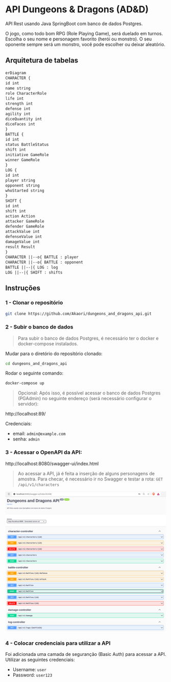# API Dungeons & Dragons (AD&D)

API Rest usando Java SpringBoot com banco de dados Postgres.

O jogo, como todo bom RPG (Role Playing Game), será duelado em turnos.
Escolha o seu nome e personagem favorito (herói ou monstro).
O seu oponente sempre será um monstro, você pode escolher ou deixar aleatório.


## Arquitetura de tabelas

```mermaid
erDiagram
CHARACTER {
id int
name string
role CharacterRole
life int
strength int
defense int
agility int
diceQuantity int
diceFaces int
}
BATTLE {
id int
status BattleStatus
shift int
initiative GameRole
winner GameRole
}
LOG {
id int
player string
opponent string
whoStarted string
}
SHIFT {
id int
shift int
action Action
attacker GameRole
defender GameRole
attackValue int
defenseValue int
damageValue int
result Result
}
CHARACTER ||--o{ BATTLE : player 
CHARACTER ||--o{ BATTLE : opponent 
BATTLE ||--|{ LOG : log 
LOG ||--|{ SHIFT : shifts
```

## Instruções

### 1 - Clonar o repositório

```bash
git clone https://github.com/Akaori/dungeons_and_dragons_api.git
```

### 2 - Subir o banco de dados
> Para subir o banco de dados Postgres, é necessário ter o docker e docker-compose instalados. 

Mudar para o diretório do repositório clonado:

```bash
cd dungeons_and_dragons_api
```


Rodar o seguinte comando:

```bash
docker-compose up
```

> Opcional: Após isso, é possível acessar o banco de dados Postgres (PGAdmin) no seguinte endereço (será necessário configurar o servidor):

http://localhost:89/

Credenciais:

- email: `admin@example.com`
- senha: `admin`


### 3 - Acessar o OpenAPI da API:

http://localhost:8080/swagger-ui/index.html

> Ao acessar a API, já é feita a inserção de alguns personagens de amostra. Para checar, é necessário ir no Swagger e testar a rota: `GET /api/v1/characters`

![img.png](images/openapi.png)

### 4 - Colocar credenciais para utilizar a API

Foi adicionada uma camada de seguranção (Basic Auth) para acessar a API. Utilizar as seguintes credenciais:

- Username: `user`
- Password: `user123`
